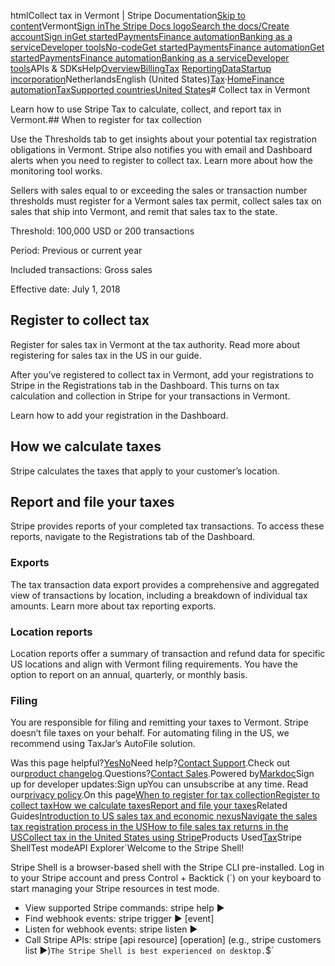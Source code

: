 htmlCollect tax in Vermont | Stripe Documentation[Skip to content](#main-content)Vermont[Sign in](https://dashboard.stripe.com/login?redirect=https%3A%2F%2Fdocs.stripe.com%2Ftax%2Fsupported-countries%2Funited-states%2Fvermont)[The Stripe Docs logo](/)[Search the docs/](#)[Create account](https://dashboard.stripe.com/register)[Sign in](https://dashboard.stripe.com/login?redirect=https%3A%2F%2Fdocs.stripe.com%2Ftax%2Fsupported-countries%2Funited-states%2Fvermont)[Get started](/get-started)[Payments](/payments)[Finance automation](/finance-automation)[Banking as a service](/financial-services)[Developer tools](/development)[No-code](/no-code)[Get started](/get-started)[Payments](/payments)[Finance automation](/finance-automation)[](#)[Get started](/get-started)[Payments](/payments)[Finance automation](/finance-automation)[Banking as a service](/financial-services)[Developer tools](/development)[](#)APIs & SDKsHelp[Overview](/docs/finance-automation)[Billing](#)[Tax](#)
[Reporting](#)[Data](#)[Startup incorporation](#)NetherlandsEnglish (United States)[](#)[](#)[Tax](/tax)·[Home](/docs)[Finance automation](/docs/finance-automation)[Tax](/docs/tax)[Supported countries](/docs/tax/supported-countries)[United States](/docs/tax/supported-countries/united-states)# Collect tax in Vermont

Learn how to use Stripe Tax to calculate, collect, and report tax in Vermont.## When to register for tax collection

Use the Thresholds tab to get insights about your potential tax registration obligations in Vermont. Stripe also notifies you with email and Dashboard alerts when you need to register to collect tax. Learn more about how the monitoring tool works.

Sellers with sales equal to or exceeding the sales or transaction number thresholds must register for a Vermont sales tax permit, collect sales tax on sales that ship into Vermont, and remit that sales tax to the state.

Threshold: 100,000 USD or 200 transactions

Period: Previous or current year

Included transactions: Gross sales

Effective date: July 1, 2018

## Register to collect tax

Register for sales tax in Vermont at the tax authority. Read more about registering for sales tax in the US in our guide.

After you’ve registered to collect tax in Vermont, add your registrations to Stripe in the Registrations tab in the Dashboard. This turns on tax calculation and collection in Stripe for your transactions in Vermont.

Learn how to add your registration in the Dashboard.

## How we calculate taxes

Stripe calculates the taxes that apply to your customer’s location.

## Report and file your taxes

Stripe provides reports of your completed tax transactions. To access these reports, navigate to the Registrations tab of the Dashboard.

### Exports

The tax transaction data export provides a comprehensive and aggregated view of transactions by location, including a breakdown of individual tax amounts. Learn more about tax reporting exports.

### Location reports

Location reports offer a summary of transaction and refund data for specific US locations and align with Vermont filing requirements. You have the option to report on an annual, quarterly, or monthly basis.

### Filing

You are responsible for filing and remitting your taxes to Vermont. Stripe doesn’t file taxes on your behalf. For automating filing in the US, we recommend using TaxJar’s AutoFile solution.

Was this page helpful?[Yes](#)[No](#)Need help?[Contact Support](https://support.stripe.com/).Check out our[product changelog](https://stripe.com/blog/changelog).Questions?[Contact Sales](https://stripe.com/contact/sales).Powered by[Markdoc](https://markdoc.dev)Sign up for developer updates:Sign upYou can unsubscribe at any time. Read our[privacy policy](https://stripe.com/privacy).On this page[When to register for tax collection](#when-to-register-for-tax-collection)[Register to collect tax](#register-to-collect-tax)[How we calculate taxes](#how-we-calculate-taxes)[Report and file your taxes](#report-and-file-your-taxes)Related Guides[Introduction to US sales tax and economic nexus](https://stripe.com/guides/introduction-to-us-sales-tax-and-economic-nexus)[Navigate the sales tax registration process in the US](https://stripe.com/guides/sales-tax-registration-process-us)[How to file sales tax returns in the US](https://stripe.com/guides/how-to-file-sales-tax-us)[Collect tax in the United States using Stripe](/docs/tax/supported-countries/united-states)Products Used[Tax](/tax)Stripe ShellTest modeAPI Explorer[](https://stripe.com/docs/stripe-cli#install)`Welcome to the Stripe Shell!

Stripe Shell is a browser-based shell with the Stripe CLI pre-installed. Log in to your
Stripe account and press Control + Backtick (`) on your keyboard to start managing your Stripe
resources in test mode.

- View supported Stripe commands: stripe help ▶️
- Find webhook events: stripe trigger ▶️ [event]
- Listen for webhook events: stripe listen ▶
- Call Stripe APIs: stripe [api resource] [operation] (e.g., stripe customers list ▶️)`The Stripe Shell is best experienced on desktop.`$`